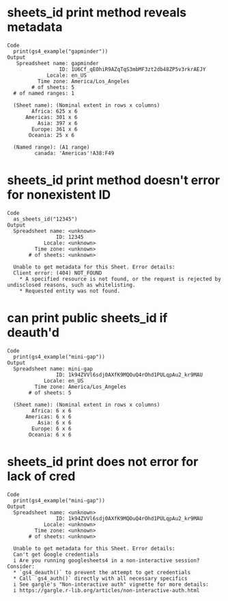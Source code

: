 # sheets_id print method reveals metadata

    Code
      print(gs4_example("gapminder"))
    Output
       Spreadsheet name: gapminder
                     ID: 1U6Cf_qEOhiR9AZqTqS3mbMF3zt2db48ZP5v3rkrAEJY
                 Locale: en_US
              Time zone: America/Los_Angeles
            # of sheets: 5
      # of named ranges: 1
      
      (Sheet name): (Nominal extent in rows x columns)
            Africa: 625 x 6
          Americas: 301 x 6
              Asia: 397 x 6
            Europe: 361 x 6
           Oceania: 25 x 6
      
      (Named range): (A1 range)        
             canada: 'Americas'!A38:F49

# sheets_id print method doesn't error for nonexistent ID

    Code
      as_sheets_id("12345")
    Output
      Spreadsheet name: <unknown>
                    ID: 12345
                Locale: <unknown>
             Time zone: <unknown>
           # of sheets: <unknown>
      
      Unable to get metadata for this Sheet. Error details:
      Client error: (404) NOT_FOUND
        * A specified resource is not found, or the request is rejected by undisclosed reasons, such as whitelisting.
        * Requested entity was not found.

# can print public sheets_id if deauth'd

    Code
      print(gs4_example("mini-gap"))
    Output
      Spreadsheet name: mini-gap
                    ID: 1k94ZVVl6sdj0AXfK9MQOuQ4rOhd1PULqpAu2_kr9MAU
                Locale: en_US
             Time zone: America/Los_Angeles
           # of sheets: 5
      
      (Sheet name): (Nominal extent in rows x columns)
            Africa: 6 x 6
          Americas: 6 x 6
              Asia: 6 x 6
            Europe: 6 x 6
           Oceania: 6 x 6

# sheets_id print does not error for lack of cred

    Code
      print(gs4_example("mini-gap"))
    Output
      Spreadsheet name: <unknown>
                    ID: 1k94ZVVl6sdj0AXfK9MQOuQ4rOhd1PULqpAu2_kr9MAU
                Locale: <unknown>
             Time zone: <unknown>
           # of sheets: <unknown>
      
      Unable to get metadata for this Sheet. Error details:
      Can't get Google credentials
      i Are you running googlesheets4 in a non-interactive session? Consider:
      * `gs4_deauth()` to prevent the attempt to get credentials
      * Call `gs4_auth()` directly with all necessary specifics
      i See gargle's "Non-interactive auth" vignette for more details:
      i https://gargle.r-lib.org/articles/non-interactive-auth.html

